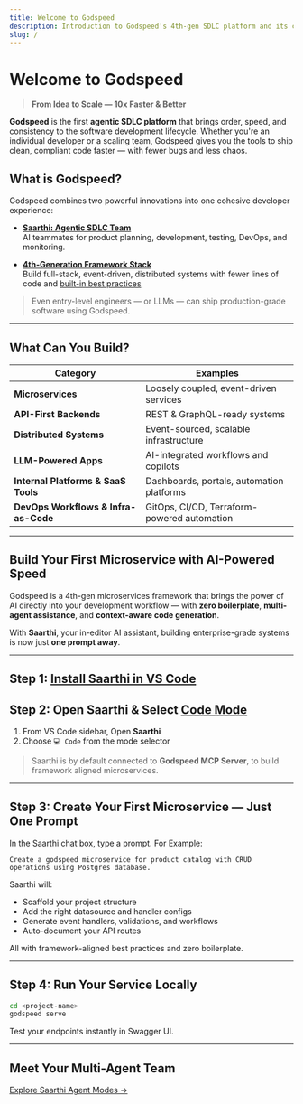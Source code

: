 ```yaml
---
title: Welcome to Godspeed
description: Introduction to Godspeed's 4th-gen SDLC platform and its capabilities.
slug: /
---
```


# Welcome to Godspeed

> **From Idea to Scale — 10x Faster & Better**

**Godspeed** is the first **agentic SDLC platform** that brings order, speed, and consistency to the software development lifecycle. Whether you're an individual developer or a scaling team, Godspeed gives you the tools to ship clean, compliant code faster — with fewer bugs and less chaos.


## What is Godspeed?

Godspeed combines two powerful innovations into one cohesive developer experience:

- **[Saarthi: Agentic SDLC Team](/docs/saarthi/index.md)**  
  AI teammates for product planning, development, testing, DevOps, and monitoring.
  
- **[4th-Generation Framework Stack](/docs/microservices-framework/guide/get-started.md)**  
  Build full-stack, event-driven, distributed systems with fewer lines of code and [built-in best practices](/docs/microservices-framework/introduction/guard-rails.md)

> Even entry-level engineers — or LLMs — can ship production-grade software using Godspeed.

---

## What Can You Build?

| Category                             | Examples                                                      |
|------------------------------------- |---------------------------------------------------------------|
| **Microservices**                    | Loosely coupled, event-driven services                        |
| **API-First Backends**               | REST & GraphQL-ready systems                                  |
| **Distributed Systems**              | Event-sourced, scalable infrastructure                        |
| **LLM-Powered Apps**                 | AI-integrated workflows and copilots                          |
| **Internal Platforms & SaaS Tools**  | Dashboards, portals, automation platforms                     |
| **DevOps Workflows & Infra-as-Code** | GitOps, CI/CD, Terraform-powered automation                   |
---

## Build Your First Microservice with AI-Powered Speed

Godspeed is a 4th-gen microservices framework that brings the power of AI directly into your development workflow — with **zero boilerplate**, **multi-agent assistance**, and **context-aware code generation**.

With **Saarthi**, your in-editor AI assistant, building enterprise-grade systems is now just **one prompt away**.

---

<!-- ## Prerequisite: 

[Python](https://www.python.org/downloads/) must be installed on your system before installing Saarthi. -->

## Step 1: [Install Saarthi in VS Code](/docs/saarthi/getting-started/installing.mdx)

## Step 2: Open Saarthi & Select [Code Mode](/docs/saarthi/modes/code.md)

1. From VS Code sidebar, Open **Saarthi**
2. Choose `💻 Code` from the mode selector

> Saarthi is by default connected to **Godspeed MCP Server**, to build framework aligned microservices.

---

## Step 3: Create Your First Microservice — Just One Prompt

In the Saarthi chat box, type a prompt. For Example:

```
Create a godspeed microservice for product catalog with CRUD operations using Postgres database.
```

Saarthi will:

* Scaffold your project structure
* Add the right datasource and handler configs
* Generate event handlers, validations, and workflows
* Auto-document your API routes

All with framework-aligned best practices and zero boilerplate.

---

##  Step 4: Run Your Service Locally

```bash
cd <project-name>
godspeed serve
```

Test your endpoints instantly in Swagger UI.

---

## Meet Your Multi-Agent Team

[Explore Saarthi Agent Modes →](/docs/saarthi/basic-usage/using-modes.md)


